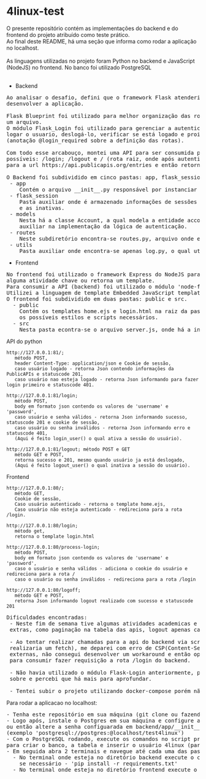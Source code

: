 # 4linux-test

O presente repositório contém as implementações do backend e do frontend do projeto atribuído como teste prático.<br>
Ao final deste README, há uma seção que informa como rodar a aplicação no localhost.<br>
<br>
As linguagens utilizadas no projeto foram Python no backend e JavaScript (NodeJS) no frontend. No banco foi utilizado PostgreSQL<br>
<br>
- Backend<br>
<pre>
Ao analisar o desafio, defini que o framework Flask atenderia as necessidades e utilizei deste microframework para
desenvolver a aplicação.

Flask Blueprint foi utilizado para melhor organização das rotas, visando manter as rotas e a lógica delas apenas em 
um arquivo.
O módulo Flask_Login foi utilizado para gerenciar a autenticação do usuário no backend, o qual provê mecanismos para
logar o usuario, deslogá-lo, verificar se está logado e proibir acesso a rotas que necessitem de autenticação 
(anotação @login_required sobre a definição das rotas).

Com todo esse arcabouço, montei uma API para ser consumida pela aplicação do front-end, definindo as seguintes rotas 
possíveis: /login; /logout e / (rota raiz, onde após autenticação do usuário é feito uma requisição 
para a url https://api.publicapis.org/entries e então retorna um Json contendo as informações de apis públicas)

O Backend foi subdividido em cinco pastas: app, flask_session, models, routes e utils.
 - app
    Contém o arquivo __init__.py responsável por instanciar a classe Flask e fazer as configurações necessárias.
 - flask_session
    Pasta auxiliar onde é armazenado informações de sessões dos usuários, mantendo um registro das sessões válidas 
    e as inativas.
 - models
    Nesta há a classe Account, a qual modela a entidade account do banco Postgres. Esta classe é utilizada também para
    auxiliar na implementação da lógica de autenticação.
 - routes
    Neste subdiretório encontra-se routes.py, arquivo onde encontra-se as rotas da aplicação e toda a lógica dentro delas.
 - utils
    Pasta auxiliar onde encontra-se apenas log.py, o qual utiliza o módulo logging para realizar logs no console.
</pre>
- Frontend<br>
<pre>
No frontend foi utilizado o framework Express do NodeJS para implementação da rota do frontend, onde cada uma realiza 
alguma atividade chave ou retorna um template.
Para consumir a API (backend) foi utilizado o módulo 'node-fetch' para realizar as requisições necessárias.
Utilizei a linguagem de template Embedded JavaScript templating (EJS) para gerar a tabela com as informações da PublicAPIs.
O frontend foi subdividido em duas pastas: public e src.
  - public 
    Contém os templates home.ejs e login.html na raiz da pasta public e mais duas subpastas, sendo elas css e js, para prover 
    os possíveis estilos e scripts necessários. 
  - src
    Nesta pasta econtra-se o arquivo server.js, onde há a instanciação do framework Express e a definição das rotas do frontend.
</pre>
API do python
 ```
 http://127.0.0.1:81/; 
    método POST,
    header Content-Type: application/json e Cookie de sessão,
    caso usuário logado - retorna Json contendo informações da PublicAPIs e statuscode 201,
    caso usuário nao esteja logado - retorna Json informando para fazer login primeiro e statuscode 401.

http://127.0.0.1:81/login; 
    método POST,
    body em formato json contendo os valores de 'username' e 'password',
    caso usuário e senha válidos - retorna Json informando sucesso, statuscode 201 e cookie de sessão,
    caso usuário ou senha inválidos - retorna Json informando erro e statuscode 401,
    (Aqui é feito login_user() o qual ativa a sessão do usuário).

http://127.0.0.1:81/logout; método POST e GET  
    método GET e POST,
    retorna sucesso e 201, mesmo quando usuário ja está deslogado,
    (Aqui é feito logout_user() o qual inativa a sessão do usuário).
 ```

Frontend
 ```
 http://127.0.0.1:80/;
    método GET,
    Cookie de sessão,
    Caso usuário autenticado - retorna o template home.ejs,
    Caso usuário não esteja autenticado - redireciona para a rota /login.
    
 http://127.0.0.1:80/login; 
    método get,
    retorna o template login.html
 
 http://127.0.0.1:80/process-login; 
    método POST,
    body em formato json contendo os valores de 'username' e 'password',
    caso o usuário e senha válidos - adiciona o cookie do usuário e redireciona para a rota /  
    caso o usuário ou senha inválidos - redireciona para a rota /login
    
 http://127.0.0.1:80/logoff;   
    método GET e POST,
    retorna Json informando logout realizado com sucesso e statuscode 201
 ```
<pre>
Dificuldades encontradas:
 - Neste fim de semana tive algumas atividades academicas e não tive condição de implementar algumas funcionalidades 
 extras, como paginação na tabela das apis, logout apenas caso usuário esteja logado, entre outras.
 
 - Ao tentar realizar chamadas para a api do backend via script na página de login (evento de click em botão de login
 realizaria um fetch), me deparei com erro de CSP(Content-Security-Policy), o qual impedia chamadas a referências 
 externas, não consegui desenvolver um workaround e então optei por criar uma rota no frontend '/process-login' 
 para consumir fazer requisição a rota /login do backend.
 
 - Não havia utilizado o módulo Flask-Login anteriormente, passei um tempo lendo a documentação para aprender o básico 
 sobre e percebi que há mais para aprofundar.    
 
 - Tentei subir o projeto utilizando docker-compose porém não obtive sucesso...
</pre>      

Para rodar a aplicacao no localhost: <br>
<pre>
- Tenha este repositório em sua máquina (git clone ou fazendo o download),
- Logo após, instale o Postgres em sua máquina e configure a senha do usuário postgres para root, 
ou então altere a senha configuarada em backend/app/__init__.py linha 7 
(exemplo 'postgresql://postgres:<suaSenha>@localhost/test4linux')
- Com o PostgreSQL rodando, execute os comandos no script presente na raiz do projeto SCRIPT-TEST4LINUX.sql 
para criar o banco, a tabela e inserir o usuário 4linux (para tal pode utilizar o shell psql, como preferir)
- Em seguida abra 2 terminais e navegue até cada uma das pastas: backend e frontend,
  - No terminal onde esteja no diretório backend execute o comando - 'python3 main.py', 
    se necessário - 'pip install -r requirements.txt'
  - No terminal onde esteja no diretório frontend execute o comando - 'npm start', se necessário - 'npm install'
</pre>
